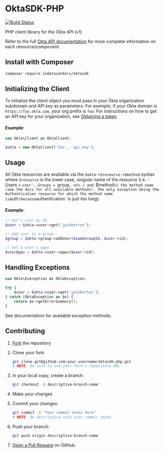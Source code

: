 OktaSDK-PHP
===========

[![Build Status](https://travis-ci.com/iodatacenters/oktasdk-php.svg?token=9xaCNqHne23WxG4ZXsCj&branch=master)](https://travis-ci.com/iodatacenters/oktasdk-php)

PHP client library for the Okta API (v1)

Refer to the full [Okta API documentation](http://developer.okta.com/docs/api)
for more complete information on each resource/component.


Install with Composer
---------------------

```bash
composer require iodatacenters/oktasdk
```


Initializing the Client
-----------------------

To initialize the client object you must pass in your Okta organization
subdomain and API key as parameters. For example, if your Okta domain is
`https://foo.okta.com`, your org prefix is `foo`. For instructions on how to get
an API key for your organization, see
[Obtaining a token](http://developer.okta.com/docs/api/getting_started/getting_a_token.html).

#### Example:

```php
use Okta\Client as OktaClient;

$okta = new OktaClient('foo', 'api_key');
```


Usage
-----

All Okta resources are available via the `$okta->$resource->$method` syntax
where `$resource` is the lower case, singular name of the resource (i.e. -
Users = `user', Groups = `group`, etc.) and `$method` is the method name (see
the docs for all available methods). The only exception being the Authentication
resource for which the method name is `auth` (because `authentication` is just
too long).

#### Example:

```php
// Get's user by ID
$user = $okta->user->get('jpinkerton');

// Add user to a group
$group = $okta->group->addUser($someGroupId, $user->id);

// Get a user's apps
$userApps = $okta->user->apps($user->id);
```


Handling Exceptions
-------------------

```php
use Okta\Exeception as OktaException;

try {
    $user = $okta->user->get('jpinkerton');
} catch (OktaException as $e) {
    return $e->getErrorSummary();
}
```

See documentation for available exception methods.


Contributing
------------

  1. [Fork](https://github.com/iodatacenters/oktasdk-php#fork-destination-box)
     the repository

  2. Clone your fork:

     ```bash
     git clone git@github.com:your-username/oktasdk-php.git
     # NOTE: Be sure to use your fork's repository URL
     ```

  3. In your local copy, create a branch:

     ```bash
     git checkout -b descriptive-branch-name'
     ```

  4. Make your changes

  5. Commit your changes:

     ```bash
     git commit -m "Your commit notes here"
     # NOTE: Be descriptive with your commit notes
     ```

  6. Push your branch:

     ```bash
     git push origin descriptive-branch-name
     ```

  7. [Open a Pull Request](https://github.com/iodatacenters/oktasdk-php/pull/new)
     on GitHub.
